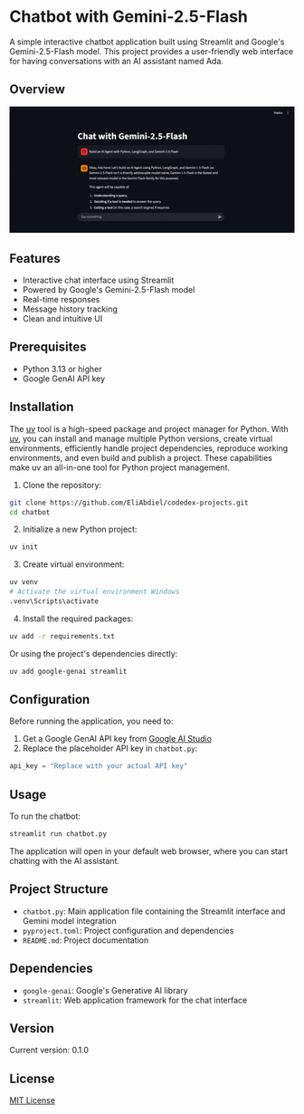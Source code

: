 # Chatbot with Gemini-2.5-Flash

A simple interactive chatbot application built using Streamlit and Google's Gemini-2.5-Flash model. This project provides a user-friendly web interface for having conversations with an AI assistant named Ada.

## Overview

![Chatbot Overview](public/chat-with-gemini-ai.gif)

## Features

- Interactive chat interface using Streamlit
- Powered by Google's Gemini-2.5-Flash model
- Real-time responses
- Message history tracking
- Clean and intuitive UI

## Prerequisites

- Python 3.13 or higher
- Google GenAI API key

## Installation

The [uv](https://docs.astral.sh/uv/getting-started/installation/) tool is a high-speed package and project manager for Python. With [uv](https://docs.astral.sh/uv/getting-started/installation/), you can install and manage multiple Python versions, create virtual environments, efficiently handle project dependencies, reproduce working environments, and even build and publish a project. These capabilities make uv an all-in-one tool for Python project management.

1. Clone the repository:
```bash
git clone https://github.com/EliAbdiel/codedex-projects.git
cd chatbot
```

2. Initialize a new Python project:
```bash
uv init
```

3. Create virtual environment:
```bash
uv venv
# Activate the virtual environment Windows
.venv\Scripts\activate
```

4. Install the required packages:
```bash
uv add -r requirements.txt
```

Or using the project's dependencies directly:
```bash
uv add google-genai streamlit
```

## Configuration

Before running the application, you need to:

1. Get a Google GenAI API key from [Google AI Studio](https://ai.google.dev/gemini-api/docs)
2. Replace the placeholder API key in `chatbot.py`:
```python
api_key = "Replace with your actual API key"
```

## Usage

To run the chatbot:

```bash
streamlit run chatbot.py
```

The application will open in your default web browser, where you can start chatting with the AI assistant.

## Project Structure

- `chatbot.py`: Main application file containing the Streamlit interface and Gemini model integration
- `pyproject.toml`: Project configuration and dependencies
- `README.md`: Project documentation

## Dependencies

- `google-genai`: Google's Generative AI library
- `streamlit`: Web application framework for the chat interface

## Version

Current version: 0.1.0

## License

[MIT License](LICENSE)
